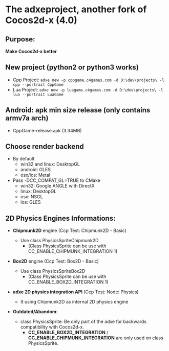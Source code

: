 # The adxeproject, another fork of Cocos2d-x (4.0)

## Purpose:
**Make Cocos2d-x better**

## New project (python2 or python3 works)
* Cpp Project: ```adxe new -p cppgame.c4games.com -d D:\dev\projects\ -l cpp --portrait CppGame```
* Lua Project: ```adxe new -p luagame.c4games.com -d D:\dev\projects\ -l lua --portrait LuaGame```

## Android: apk min size release (only contains armv7a arch)
- CppGame-release.apk (3.34MB)

## Choose render backend
- By default
  - win32 and linux: DesktopGL
  - android: GLES
  - osx/ios: Metal
- Pass -DCC_COMPAT_GL=TRUE to CMake
  - win32: Google ANGLE with DirectX
  - linux: DesktopGL
  - osx: NSGL
  - ios: GLES

## 2D Physics Engines Informations:
- **Chipmunk2D** engine (Ccp Test: Chipmunk2D - Basic)
  - Use class PhysicsSpriteChipmunk2D 
    - (Class PhysicsSprite can be use with CC_ENABLE_CHIPMUNK_INTEGRATION 1)

- **Box2D** engine (Ccp Test: Box2D - Basic)
  - Use class PhysicsSpriteBox2D 
    - (Class PhysicsSprite can be use with CC_ENABLE_BOX2D_INTEGRATION 1)

- **adxe 2D physics integration API** (Ccp Test: Node: Physics)
  - It using Chipmunk2D as internal 2D physics engine

- **Outdated/Abandom**:
  - class PhysicsSprite: Be only part of the adxe for backwards compatibility with Cocos2d-x.
    - **CC_ENABLE_BOX2D_INTEGRATION** / **CC_ENABLE_CHIPMUNK_INTEGRATION** are only used on class PhysicsSprite.
